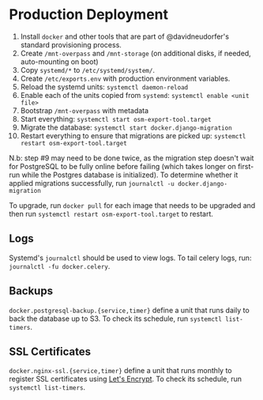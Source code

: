 # Production Deployment

1. Install `docker` and other tools that are part of @davidneudorfer's standard
  provisioning process.
2. Create `/mnt-overpass` and `/mnt-storage` (on additional disks, if needed,
  auto-mounting on boot)
3. Copy `systemd/*` to `/etc/systemd/system/`.
4. Create `/etc/exports.env` with production environment variables.
5. Reload the systemd units: `systemctl daemon-reload`
6. Enable each of the units copied from `systemd`: `systemctl enable <unit
  file>`
7. Bootstrap `/mnt-overpass` with metadata
8. Start everything: `systemctl start osm-export-tool.target`
9. Migrate the database: `systemctl start docker.django-migration`
10. Restart everything to ensure that migrations are picked up: `systemctl restart osm-export-tool.target`

N.b: step #9 may need to be done twice, as the migration step doesn't wait for PostgreSQL to be
fully online before failing (which takes longer on first-run while the Postgres database is
initialized). To determine whether it applied migrations successfully, run `journalctl -u
docker.django-migration`

To upgrade, run `docker pull` for each image that needs to be upgraded and then run `systemctl
restart osm-export-tool.target` to restart.

## Logs

Systemd's `journalctl` should be used to view logs. To tail celery logs, run: `journalctl -fu
docker.celery`.

## Backups

`docker.postgresql-backup.{service,timer}` define a unit that runs daily to back the database up to
S3. To check its schedule, run `systemctl list-timers`.

## SSL Certificates

`docker.nginx-ssl.{service,timer}` define a unit that runs monthly to register
SSL certificates using [Let's Encrypt](https://letsencrypt.org/). To check its
schedule, run `systemctl list-timers`.
